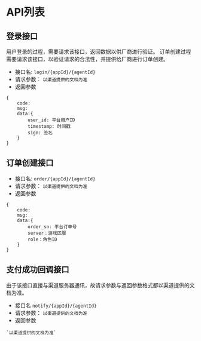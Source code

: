 # API列表

## 登录接口
用户登录的过程，需要请求该接口，返回数据以供厂商进行验证。
订单创建过程需要请求该接口，以验证请求的合法性，并提供给厂商进行订单创建。
- 接口名: `login/{appId}/{agentId}`
- 请求参数：
`以渠道提供的文档为准`
- 返回参数
```
{
    code:
    msg:
    data:{
        user_id: 平台用户ID
        timestamp: 时间戳
        sign: 签名
    }
}
```

## 订单创建接口
- 接口名: `order/{appId}/{agentId}`
- 请求参数：
`以渠道提供的文档为准`
- 返回参数
```
{
    code:
    msg:
    data:{
        order_sn: 平台订单号
        server：游戏区服
        role：角色ID
    }
}
```

## 支付成功回调接口
由于该接口直接与渠道服务器通讯，故请求参数与返回参数格式都以渠道提供的文档为准。
- 接口名 `notify/{appId}/{agentId}`
- 请求参数：
`以渠道提供的文档为准`
- 返回参数
```
`以渠道提供的文档为准`
```
